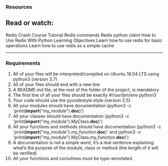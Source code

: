 ### Resources
## Read or watch:

Redis Crash Course Tutorial
Redis commands
Redis python client
How to Use Redis With Python
Learning Objectives
Learn how to use redis for basic operations
Learn how to use redis as a simple cache

---

### Requirements
1. All of your files will be interpreted/compiled on Ubuntu 18.04 LTS using python3 (version 3.7)
2. All of your files should end with a new line
3. A README.md file, at the root of the folder of the project, is mandatory
4. The first line of all your files should be exactly #!/usr/bin/env python3
5. Your code should use the pycodestyle style (version 2.5)
6. All your modules should have documentation (python3 -c 'print(__import__("my_module").__doc__)')
7. All your classes should have documentation (python3 -c 'print(__import__("my_module").MyClass.__doc__)')
8. All your functions and methods should have documentation (python3 -c 'print(__import__("my_module").my_function.__doc__)' and python3 -c 'print(__import__("my_module").MyClass.my_function.__doc__)')
9. A documentation is not a simple word, it’s a real sentence explaining what’s the purpose of the module, class or method (the length of it will be verified)
10. All your functions and coroutines must be type-annotated.